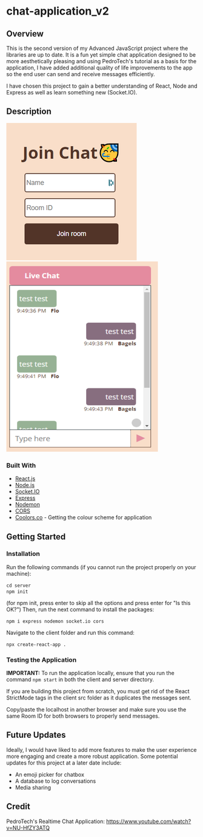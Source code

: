 # chat-application_v2

## Overview

This is the second version of my Advanced JavaScript project where the libraries are up to date. It is a fun yet simple chat application designed to be more aesthetically pleasing and using PedroTech's tutorial as a basis for the application, I have added additional quality of life improvements to the app so the end user can send and receive messages efficiently. 

I have chosen this project to gain a better understanding of React, Node and Express as well as learn something new (Socket.IO).

## Description
<img src="Screenshot2.PNG" alt="picture of sample chatbox"> 
<img src="ChatScreenshot.PNG" alt="picture of sample chatbox" height="500" width="400"> 

### Built With

* [React.js](https://reactjs.org/)
* [Node.js](https://nodejs.org/en/)
* [Socket.IO](https://socket.io/)
* [Express](https://expressjs.com/)
* [Nodemon](https://www.npmjs.com/package/nodemon)
* [CORS](https://developer.mozilla.org/en-US/docs/Web/HTTP/CORS)
* [Coolors.co](https://coolors.co/) - Getting the colour scheme for application

## Getting Started

### Installation

Run the following commands (if you cannot run the project properly on your machine):
```
cd server
npm init
```
(for npm init, press enter to skip all the options and press enter for "Is this OK?")
Then, run the next command to install the packages:
```
npm i express nodemon socket.io cors
```
Navigate to the client folder and run this command:
```
npx create-react-app .
```
### Testing the Application

**IMPORTANT:** To run the application locally, ensure that you run the command ```npm start``` in both the client and server directory.

If you are building this project from scratch, you must get rid of the React StrictMode tags in the client src folder as it duplicates the messages sent.

Copy/paste the localhost in another browser and make sure you use the same Room ID for both browsers to properly send messages.

## Future Updates
Ideally, I would have liked to add more features to make the user experience more engaging and create a more robust application. Some potential updates for this project at a later date include:

* An emoji picker for chatbox
* A database to log conversations
* Media sharing

## Credit 
PedroTech's Realtime Chat Application: https://www.youtube.com/watch?v=NU-HfZY3ATQ
